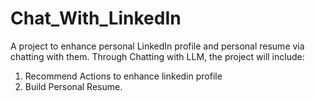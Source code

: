 # Chat_With_LinkedIn
A project to enhance personal LinkedIn profile and personal resume via chatting with them.
Through Chatting with LLM, the project will include:
1. Recommend Actions to enhance linkedin profile
2. Build Personal Resume. 
